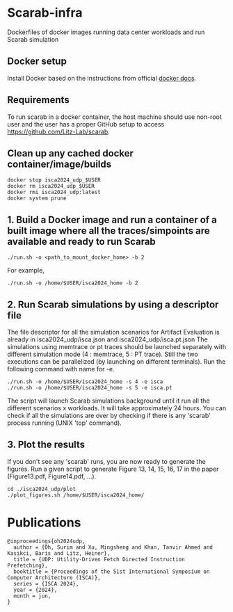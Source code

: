 # Scarab-infra
Dockerfiles of docker images running data center workloads and run Scarab simulation

## Docker setup
Install Docker based on the instructions from official [docker docs](https://docs.docker.com/engine/install/).

## Requirements
To run scarab in a docker container, the host machine should use non-root user and the user has a proper GitHub setup to access https://github.com/Litz-Lab/scarab.

## Clean up any cached docker container/image/builds
```
docker stop isca2024_udp_$USER
docker rm isca2024_udp_$USER
docker rmi isca2024_udp:latest
docker system prune
```

## 1. Build a Docker image and run a container of a built image where all the traces/simpoints are available and ready to run Scarab
```
./run.sh -o <path_to_mount_docker_home> -b 2
```
For example,
```
./run.sh -o /home/$USER/isca2024_home -b 2
```

## 2. Run Scarab simulations by using a descriptor file
The file descriptor for all the simulation scenarios for Artifact Evaluation is already in isca2024_udp/isca.json and isca2024_udp/isca.pt.json
The simulations using memtrace or pt traces should be launched separately with different simulation mode (4 : memtrace, 5 : PT trace). Still the two executions can be parallelized (by launching on different terminals).
Run the following command with <experiment> name for -e.
```
./run.sh -o /home/$USER/isca2024_home -s 4 -e isca
./run.sh -o /home/$USER/isca2024_home -s 5 -e isca.pt
```

The script will launch Scarab simulations background until it run all the different scenarios x workloads. It will take approximately 24 hours. You can check if all the simulations are over by checking if there is any 'scarab' process running (UNIX 'top' command).

## 3. Plot the results
If you don't see any 'scarab' runs, you are now ready to generate the figures.
Run a given script to generate Figure 13, 14, 15, 16, 17 in the paper (Figure13.pdf, Figure14.pdf, ...).

```
cd ./isca2024_udp/plot
./plot_figures.sh /home/$USER/isca2024_home/
```

# Publications

```
@inproceedings{oh2024udp,
  author = {Oh, Surim and Xu, Mingsheng and Khan, Tanvir Ahmed and Kasikci, Baris and Litz, Heiner},
  title = {UDP: Utility-Driven Fetch Directed Instruction Prefetching},
  booktitle = {Proceedings of the 51st International Symposium on Computer Architecture (ISCA)},
  series = {ISCA 2024},
  year = {2024},
  month = jun,
}
```
